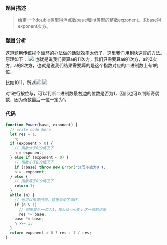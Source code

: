 ### 题目描述
> 给定一个double类型得浮点数base和int类型的整数exponent。求base得exponent次方。

### 题目分析
这道题用传统挨个循环的办法做的话就效率太低了，这里我们用到快速幂的方法。
原理如下：
![](https://images2017.cnblogs.com/blog/1130568/201710/1130568-20171020093828881-747233336.png)
也就是说我们要算a的11次方，我们只需要算a的1次方，a的2次方，a的8次方，也就是说我们结果需要算的是这个指数对应的二进制数上有1的位，

比如1011，所以![](https://gss3.bdstatic.com/-Po3dSag_xI4khGkpoWK1HF6hhy/baike/s%3D95/sign=257afe75a8773912c0268964f919a226/e850352ac65c1038803a760ab3119313b17e89b6.jpg)
![](https://i.loli.net/2019/07/03/5d1c66c6830ba54153.png)

对1进行按位与，可以判断二进制数最右边的位数是否为1，因此也可以判断奇偶数，因为奇数最后一位一定为1。
### 代码
```javascript
function Power(base, exponent) {
  // write code here
  let res = 1,
    n;
  if (exponent > 0) {
    // 指数大于0的情况下
    n = exponent;
  } else if (exponent < 0) {
    // 指数小于0的情况下
    if (!base) throw new Error('分母不能为0');
    n = -exponent;
  } else {
    // 指数等于0的情况下
    return 1;
  }
  while (n) {
    // 也可以用递归做，这里采用了循环
    if (n & 1)
      // 如果最后一位为1，那么给res乘上这一位的结果
      res *= base;
    base *= base;
    n >>= 1;
  }
  return exponent > 0 ? res : 1 / res;
}
```
